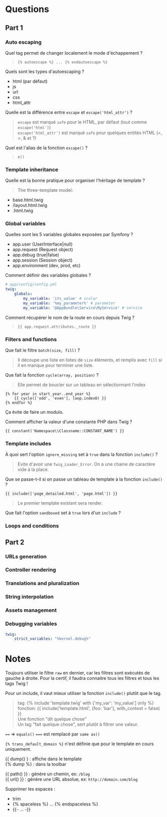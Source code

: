 # Questions

## Part 1

### Auto escaping
Quel tag permet de changer localement le mode d'échappement ?
> `{% autoescape %} ... {% endautoescape %}`

Quels sont les types d'autoescaping ?
- html (par défaut)
- js
- url
- css
- html_attr

Quelle est la différence entre `escape` et `escape('html_attr')` ?
> `escape` est marqué `safe` pour le HTML, par défaut (tout comme `escape('html')`)  
> `escape('html_attr')` est marqué `safe` pour quelques entités HTML (<, >, & et ?)  

Quel est l'alias de la fonction `escape()` ?
> `e()`  


### Template inheritance
Quelle est la bonne pratique pour organiser l'héritage de template ?
> The three-template model:
- base.html.twig
- <section>/layout.html.twig
- <page>.html.twig


### Global variables
Quelles sont les 5 variables globales exposées par Symfony ?
- app.user (UserInterface|null)
- app.request (Request object)
- app.debug (true|false)
- app.session (Session object)
- app.environment (dev, prod, etc)


Comment définir des variables globales ?
```yaml
# app/config/config.yml
twig:
    globals:
        my_variable: 'its_value' # scalar
        my_variable: '%my_parameter%' # parameter
        my_variable: '@AppBundle\Service\MyService' # service
```

Comment récupérer le nom de la route en cours depuis Twig ?
> `{{ app.request.attributes._route }}`


### Filters and functions
Que fait le filtre `batch(size, fill)` ?
> Il découpe une liste en listes de `size` éléments, et remplis avec `fill` si il en manque pour terminer une liste.

Que fait la fonction `cycle(array, position)` ?
> Elle permet de boucler sur un tableau en sélectionnant l'index  
```twig
{% for year in start_year..end_year %}
    {{ cycle(['odd', 'even'], loop.index0) }}
{% endfor %}
```
Ça évite de faire un modulo.        

Comment afficher la valeur d'une constante PHP dans Twig ?
```twig
{{ constant('Namespace\\Classname::CONSTANT_NAME') }}
```

### Template includes
À quoi sert l'option `ignore_missing` set à `true` dans la fonction `include()` ?
> Evite d'avoir une `Twig_Loader_Error`. On a une chaine de caractère vide à la place.  

Que se passe-t-il si on passe un tableau de template à la fonction `include()` ?
```twig
{{ include(['page_detailed.html', 'page.html']) }}
```
> Le premier template existant sera render.  

Que fait l'option `sandboxed` set à `true` lors d'un `include` ?
> 

### Loops and conditions


## Part 2

### URLs generation


### Controller rendering


### Translations and pluralization


### String interpolation


### Assets management


### Debugging variables


```yaml
twig:
    strict_variables: "%kernel.debug%"
```


# Notes

Toujours utiliser le filtre `raw` en dernier, car les filtres sont exécutés de gauche à droite.
Pour la certif, il faudra connaitre tous les filtres et tous les tags Twig !

Pour un include, il vaut mieux utiliser la fonction `include()` plutôt que le tag.
> tag: {% include 'template.twig' with {'my_var': 'my_value'] only %}  
> fonction: {{ include('template.html', {foo: 'bar'}, with_context = false) }}  
> Une fonction "dit quelque chose"  
> Un tag "fait quelque chose", sert plutôt à filtrer une valeur.  

`==` => `equals()`
`===` est remplacé par `same as()`  

`{% trans_default_domain %}` n'est définie que pour le template en cours uniquement.  

{{ dump() } : affiche dans le template  
{% dump %} : dans la toolbar  

{{ path() }} : génére un chemin, ex: `/blog`  
{{ url() }} : génère une URL absolue, ex: `http://domain.com/blog`  

Supprimer les espaces :
- trim
- {% spaceless %} ... {% endspaceless %}
- {{- ... -}}

